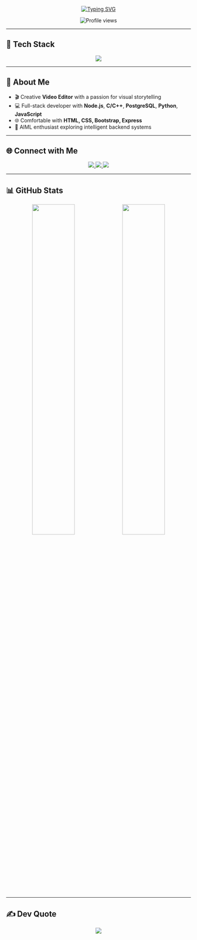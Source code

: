 <!-- 🌟 Shreyas Naik | Animated Header + Custom Layout -->

<p align="center">
  <a href="https://git.io/typing-svg">
    <img src="https://readme-typing-svg.demolab.com?font=Fira+Code&weight=500&size=22&duration=3000&pause=1000&center=true&vCenter=true&width=600&lines=I'm+a+Video+Editor;I'm+a+Developer;I'm+a+Backend+Engineer;I'm+an+AIML+Enthusiast" alt="Typing SVG" />
  </a>
</p>

<p align="center">
  <img src="https://komarev.com/ghpvc/?username=aditzz073&style=flat-square&color=7f5af0" alt="Profile views" />
</p>

---

## 🚀 Tech Stack

<p align="center">
  <img src="https://skillicons.dev/icons?i=python,js,nodejs,express,postgres,html,css,bootstrap,c,cpp&theme=dark" />
</p>

---

## 🧠 About Me

- 🎬 Creative **Video Editor** with a passion for visual storytelling  
- 💻 Full-stack developer with **Node.js**, **C/C++**, **PostgreSQL**, **Python**, **JavaScript**  
- 🌐 Comfortable with **HTML, CSS, Bootstrap, Express**  
- 🤖 AIML enthusiast exploring intelligent backend systems  

---

## 🌐 Connect with Me

<p align="center">
  <a href="https://instagram.com/adityaaa073">
    <img src="https://img.shields.io/badge/Instagram-%23E4405F?style=for-the-badge&logo=instagram&logoColor=white" />
  </a>
  <a href="https://www.linkedin.com/in/aditya-pujer/">
    <img src="https://img.shields.io/badge/LinkedIn-%230077B5?style=for-the-badge&logo=linkedin&logoColor=white" />
  </a>
  <a href="mailto:pujeradi@gmail.com">
    <img src="https://img.shields.io/badge/Gmail-D14836?style=for-the-badge&logo=gmail&logoColor=white" />
  </a>
</p>

---

## 📊 GitHub Stats

<p align="center">
  <img src="https://github-readme-streak-stats.herokuapp.com/?user=aditzz073&theme=monokai&hide_border=true" width="48%" />
  <img src="https://github-readme-stats.vercel.app/api/top-langs/?username=aditzz073&theme=monokai&hide_border=true&layout=compact" width="48%" />
</p>

---

## ✍️ Dev Quote

<p align="center">
  <img src="https://quotes-github-readme.vercel.app/api?type=horizontal&theme=gruvbox" />
</p>
